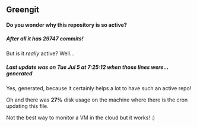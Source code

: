 ## Greengit

#### Do you wonder why this repository is so active?

##### After all it has 29747 commits!

But is it *really* active? Well...

##### Last update was on Tue Jul 5 at 7:25:12 when those lines were... generated

Yes, generated, because it certainly helps a lot to have such an active repo!

Oh and there was **27%** disk usage on the machine
where there is the cron updating this file.

Not the best way to monitor a VM in the cloud but it works! :)
